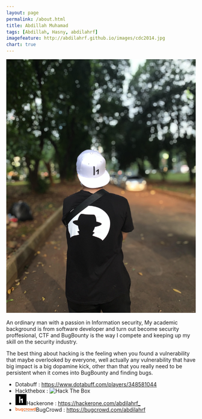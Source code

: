 ```yaml
---
layout: page
permalink: /about.html
title: Abdillah Muhamad
tags: [Abdillah, Hasny, abdilahrf]
imagefeature: http://abdilahrf.github.io/images/cdc2014.jpg
chart: true
---
```



<!-- Well, what are you looking in the source code? -->
<!-- ZmxhZ3tIZXlfaGFja2Vyc186KX0= -->

<img src="/images/profile.jpg" width="700px" alt="Abdillah Muhamad" />

An ordinary <x>m</x>an with a passion in Information sec<x>u</x>ri<x>t</x>y, My academ<x>i</x>c b<x>a</x>ckground is from<x> </x>softw<x>a</x>re deve<x>l</x>oper<x> </x>and turn out become security proffesional, CTF and BugBounty is the way I compete and keeping up my skill on the security industry. 


The best thing about hacking is the feeling when you found a vulnerability that maybe overlooked by everyone, well actually any vulnerability that have big impact is a big dopamine kick, other than that you really need to be persistent when it comes into BugBounty and finding bugs.



<ul>
	<li>Dotabuff : <a href="https://www.dotabuff.com/players/348581044">https://www.dotabuff.com/players/348581044</a></li>
	<li>Hackthebox : <img src="http://www.hackthebox.eu/badge/image/1575" alt="Hack The Box"></li>
	<li><img src="/images/h1.jpg" width="30px">Hackerone : <a href="https://hackerone.com/abdilahrf_">https://hackerone.com/abdilahrf_</a></li>
	<li><img src="/images/bugcrowd.svg" width="55px">BugCrowd : <a href="https://bugcrowd.com/abdilahrf">https://bugcrowd.com/abdilahrf</a></li>
</ul>
